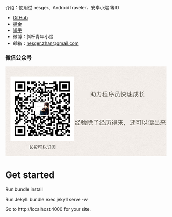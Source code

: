 介绍：使用过 nesger、AndroidTraveler、安卓小煜 等ID

- [GitHub](https://github.com/nesger)  
- [掘金](https://juejin.im/user/5aed89ef518825672f19c2b7/posts)  
- [知乎](https://www.zhihu.com/people/nesger/activities)
- 微博：斜杆青年小煜
- 邮箱：nesger.zhan@gmail.com

### 微信公众号
![](./images/wechat.png)

# Get started

Run bundle install

Run Jekyll: bundle exec jekyll serve -w

Go to http://localhost:4000 for your site.
